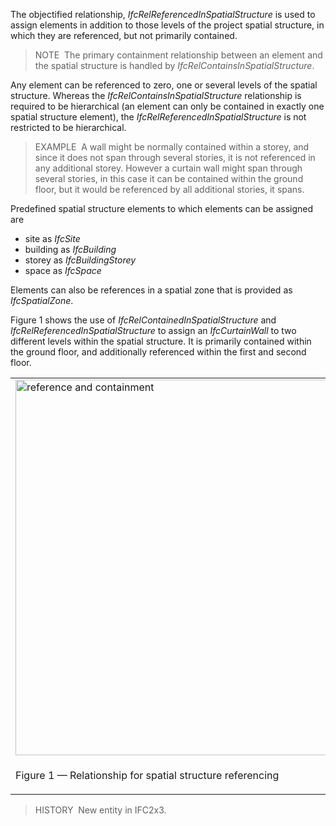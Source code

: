 The objectified relationship, _IfcRelReferencedInSpatialStructure_ is used to assign elements in addition to those levels of the project spatial structure, in which they are referenced, but not primarily contained.

> NOTE&nbsp; The primary containment relationship between an element and the spatial structure is handled by _IfcRelContainsInSpatialStructure_.

Any element can be referenced to zero, one or several levels of the spatial structure. Whereas the _IfcRelContainsInSpatialStructure_ relationship is required to be hierarchical (an element can only be contained in exactly one spatial structure element), the _IfcRelReferencedInSpatialStructure_ is not restricted to be hierarchical.

> EXAMPLE&nbsp; A wall might be normally contained within a storey, and since it does not span through several stories, it is not referenced in any additional storey. However a curtain wall might span through several stories, in this case it can be contained within the ground floor, but it would be referenced by all additional stories, it spans.

Predefined spatial structure elements to which elements can be assigned are

* site as _IfcSite_ 
* building as _IfcBuilding_ 
* storey as _IfcBuildingStorey_ 
* space as _IfcSpace_ 

Elements can also be references in a spatial zone that is provided as _IfcSpatialZone_.

Figure 1 shows the use of _IfcRelContainedInSpatialStructure_ and _IfcRelReferencedInSpatialStructure_ to assign an _IfcCurtainWall_ to two different levels within the spatial structure. It is primarily contained within the ground floor, and additionally referenced within the first and second floor.

<table cellpadding="2" cellspacing="2" width="80%">
      <tbody>
        <tr valign="top">
          <td align="left" valign="top"><img src="../../../figures/ifcrelreferencedinspatialstructure-fig1.png" alt="reference and containment" height="601" width="601"><br>
          </td>
        </tr>
        <tr>
          <td><p class="figure">Figure 1 &mdash; Relationship for spatial structure referencing</p></td>
        </tr>
      </tbody>
    </table>

> HISTORY&nbsp; New entity in IFC2x3.